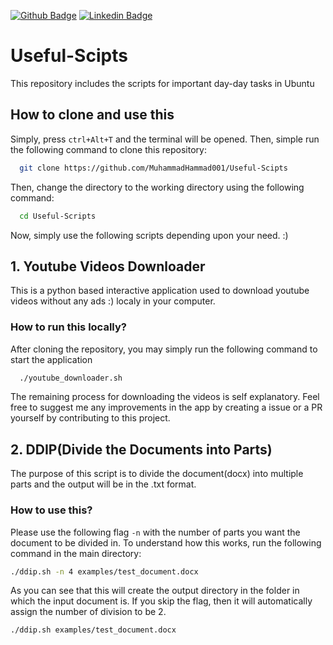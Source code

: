 [![Github Badge](http://img.shields.io/badge/-Github-black?style=flat-square&logo=github&link=https://github.com/Ammarkhan561/)](https://github.com/MuhammadHammad001/) 
[![Linkedin Badge](https://img.shields.io/badge/-LinkedIn-blue?style=flat-square&logo=Linkedin&logoColor=white&link=https://www.linkedin.com/in/hemanthkollipara/)](https://www.linkedin.com/in/muhammad-hammad-bashir/)

# Useful-Scipts
This repository includes the scripts for important day-day tasks in Ubuntu
## How to clone and use this
  Simply, press `ctrl+Alt+T` and the terminal will be opened. Then, simple run the following command to clone this repository:
  ```bash
    git clone https://github.com/MuhammadHammad001/Useful-Scipts
  ```
  Then, change the directory to the working directory using the following command:
  ```bash
    cd Useful-Scripts
  ```
  Now, simply use the following scripts depending upon your need. :)
## 1. Youtube Videos Downloader
  This is a python based interactive application used to download youtube videos without any ads :) localy in your computer.
  ### How to run this locally?
  After cloning the repository, you may simply run the following command to start the application
  ```bash
    ./youtube_downloader.sh
  ```
  The remaining process for downloading the videos is self explanatory. Feel free to suggest me any improvements in the app by creating a issue or
  a PR yourself by contributing to this project.
  
## 2. DDIP(Divide the Documents into Parts)
  The purpose of this script is to divide the document(docx) into multiple parts and the output will be in the .txt format.
  ### How to use this?
  Please use the following flag `-n` with the number of parts you want the document to be divided in.
  To understand how this works, run the following command in the main directory:
  ```bash
  ./ddip.sh -n 4 examples/test_document.docx
  ```
  As you can see that this will create the output directory in the folder in which the input document is.
  If you skip the flag, then it will automatically assign the number of division to be 2.
  ```bash
  ./ddip.sh examples/test_document.docx
  ```

